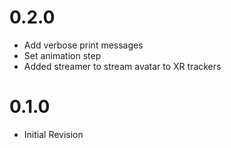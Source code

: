 # 0.2.0
- Add verbose print messages
- Set animation step
- Added streamer to stream avatar to XR trackers

# 0.1.0
- Initial Revision
